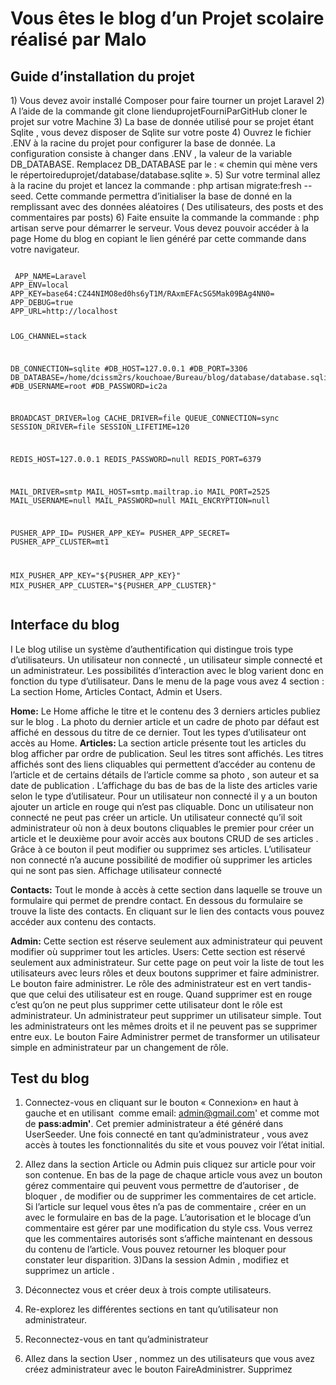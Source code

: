

<h1>Vous êtes le blog d’un Projet scolaire réalisé par Malo </h1>
<div>
<h2>Guide d’installation du projet </h2>
1) Vous devez avoir installé Composer pour faire tourner un projet Laravel
2)  A l’aide de la commande git clone lienduprojetFourniParGitHub cloner le projet sur votre Machine
3) La base de donnée utilisé pour se projet étant Sqlite , vous devez disposer de Sqlite sur votre poste
4) Ouvrez le fichier .ENV à la racine du projet pour configurer la base de donnée. La configuration consiste à changer dans .ENV , la valeur de la variable DB_DATABASE. Remplacez DB_DATABASE par le : « chemin qui mène vers le répertoireduprojet/database/database.sqlite ». 
5) Sur votre terminal allez à la racine du projet et lancez la commande :  php artisan migrate:fresh --seed. Cette commande permettra d’initialiser la base de donné en la remplissant avec des données aléatoires ( Des utilisateurs, des posts et des commentaires par posts)
6)  Faite ensuite la commande la commande : php artisan serve pour démarrer le serveur. Vous devez pouvoir accéder à la page Home du blog en copiant le lien généré par cette commande dans votre navigateur. 
 <br>
 </div>
 <pre>
<code>
 APP_NAME=Laravel
APP_ENV=local
APP_KEY=base64:CZ44NIMO8ed0hs6yT1M/RAxmEFAcSG5Mak09BAg4NN0=
APP_DEBUG=true
APP_URL=http://localhost

LOG_CHANNEL=stack

DB_CONNECTION=sqlite
#DB_HOST=127.0.0.1
#DB_PORT=3306
DB_DATABASE=/home/dcissm2rs/kouchoae/Bureau/blog/database/database.sqlite
#DB_USERNAME=root
#DB_PASSWORD=ic2a

BROADCAST_DRIVER=log
CACHE_DRIVER=file
QUEUE_CONNECTION=sync
SESSION_DRIVER=file
SESSION_LIFETIME=120

REDIS_HOST=127.0.0.1
REDIS_PASSWORD=null
REDIS_PORT=6379

MAIL_DRIVER=smtp
MAIL_HOST=smtp.mailtrap.io
MAIL_PORT=2525
MAIL_USERNAME=null
MAIL_PASSWORD=null
MAIL_ENCRYPTION=null

PUSHER_APP_ID=
PUSHER_APP_KEY=
PUSHER_APP_SECRET=
PUSHER_APP_CLUSTER=mt1

MIX_PUSHER_APP_KEY="${PUSHER_APP_KEY}"
MIX_PUSHER_APP_CLUSTER="${PUSHER_APP_CLUSTER}"
 </code>
 </pre>
 </div>
<h2> Interface du blog </h2>I
Le blog utilise un système d’authentification qui distingue trois type d’utilisateurs. Un utilisateur non connecté ,  un utilisateur  simple connecté et un administrateur. Les possibilités d’interaction avec le blog varient donc en fonction du type d’utilisateur. Dans le menu de la page vous avez 4 section : La section Home, Articles Contact, Admin et Users. 



<strong>Home:</strong> Le Home affiche le titre et le contenu des 3 derniers articles publiez sur le blog . La photo du dernier article et un cadre de photo par défaut est affiché en dessous du titre de ce dernier. Tout les types d’utilisateur ont accès au Home.
<strong>Articles: </strong>La section article présente tout les articles du blog afficher par ordre de publication. Seul les titres sont affichés. Les titres affichés sont des liens cliquables qui permettent d’accéder au contenu de l’article et de certains détails de l’article comme sa photo , son auteur et sa date de publication .  L’affichage du bas de bas de la liste des articles varie selon le type d’utilisateur. Pour un utilisateur non connecté il y a un bouton ajouter un article en rouge qui n’est pas cliquable. Donc un utilisateur non connecté ne peut pas créer un article. Un utilisateur connecté qu’il soit administrateur où non à deux boutons cliquables le premier pour créer un article et le deuxième pour avoir accès aux boutons CRUD de ses articles . Grâce à ce bouton il peut modifier ou supprimez ses articles. L’utilisateur non connecté n’a aucune possibilité de modifier où supprimer les articles qui ne sont pas sien. 
Affichage utilisateur connecté


<strong>Contacts:</strong> Tout le monde à accès à cette section  dans laquelle se trouve un formulaire qui permet de prendre contact. En dessous du formulaire se trouve la liste des contacts. En cliquant sur le lien des contacts vous pouvez accéder aux contenu des contacts. 

<strong>Admin:</strong> Cette section est réserve seulement aux administrateur qui peuvent modifier où supprimer tout les articles. 
Users: Cette section est réservé seulement aux administrateur. Sur cette page on peut voir la liste de tout les utilisateurs avec leurs rôles et deux boutons supprimer et faire administrer. Le bouton faire administrer. Le rôle des administrateur est en vert tandis-que que celui des utilisateur est en rouge. Quand supprimer est en rouge c’est qu’on ne peut plus supprimer cette utilisateur dont le rôle est administrateur. Un administrateur peut supprimer un utilisateur simple. Tout les administrateurs ont les mêmes droits et il ne peuvent pas se supprimer entre eux. Le bouton Faire Administrer permet de transformer un utilisateur simple en administrateur par un changement de rôle. 






<h2>Test du blog </h2>


1) Connectez-vous en cliquant sur le bouton « Connexion» en haut à gauche et en utilisant  comme email: admin@gmail.com' et comme mot de <strong>pass:admin'</strong>. Cet premier administrateur a été généré dans UserSeeder. Une fois connecté en tant qu’administrateur , vous avez accès à toutes les fonctionnalités du site et vous pouvez voir l’état initial.

2) Allez dans la section Article ou Admin puis cliquez sur article pour voir son contenue. En bas de la page de chaque article vous avez un bouton gérez commentaire qui peuvent vous permettre de d’autoriser , de bloquer , de modifier ou de supprimer les commentaires de cet article. Si l’article sur lequel vous êtes n’a pas de commentaire , créer en un avec le formulaire en bas de la page. L’autorisation et le blocage d’un commentaire est gérer par une modification du style css. Vous verrez que les commentaires autorisés sont s’affiche maintenant en dessous du contenu de l’article. Vous pouvez retourner les bloquer pour constater leur disparition.
3)Dans la session Admin , modifiez et supprimez un article .

4) Déconnectez vous et créer deux à trois compte utilisateurs.
5) Re-explorez les différentes sections en tant qu’utilisateur non administrateur.
6) Reconnectez-vous en tant qu’administrateur
7) Allez dans la section User , nommez un des utilisateurs que vous avez créez administrateur avec le bouton FaireAdministrer. Supprimez 
</div>

